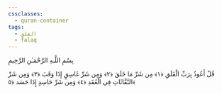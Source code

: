 ```yaml
---
cssclasses:
  - quran-container
tags:
  - الفلق
  - falaq
---
```


<div class="quran-container">
<span class="second-border"></span>

<span class="border"></span>
<div class="quran-content">
<div class="name-of-god">
<p>بِسْمِ اللَّـهِ الرَّ‌حْمَـٰنِ الرَّ‌حِيمِ </p>
</div>
<div class="falaq-sign">
<p>
<span class="sign" id="f1">
قُلْ أَعُوذُ بِرَ‌بِّ الْفَلَقِ ﴿١﴾
</span>
<span class="sign" id="f2">
مِن شَرِّ‌
مَا خَلَقَ ﴿٢﴾
</span>
<span class="sign" id="f3">
وَمِن شَرِّ‌ غَاسِقٍ إِذَا وَقَبَ ﴿٣﴾
</span>
<span class="sign" id="f4">وَمِن شَرِّ‌ النَّفَّاثَاتِ فِي الْعُقَدِ ﴿٤﴾
</span>
<span class="sign" id="f5">وَمِن شَرِّ‌
حَاسِدٍ إِذَا حَسَد ﴿٥﴾
</span>
</p>
</div>
</div>
<span class="border" style="margin-top:25px;"></span>
<span class="second-border-bottom"></span>
</div>
